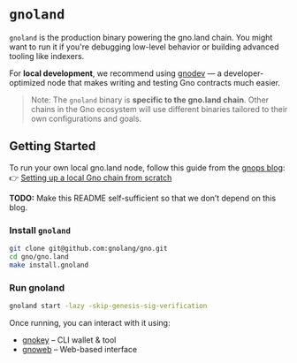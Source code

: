 # `gnoland`

`gnoland` is the production binary powering the gno.land chain. You might want to run it if you're debugging low-level behavior or building advanced tooling like indexers.

For **local development**, we recommend using [gnodev](../../../contribs/gnodev) — a developer-optimized node that makes writing and testing Gno contracts much easier.

> Note: The `gnoland` binary is **specific to the gno.land chain**. Other chains in the Gno ecosystem will use different binaries tailored to their own configurations and goals.

## Getting Started

To run your own local gno.land node, follow this guide from the [gnops blog](https://gnops.io/):  
👉 [Setting up a local Gno chain from scratch](https://gnops.io/articles/guides/local-chain/)

**TODO:** Make this README self-sufficient so that we don’t depend on this blog.

### Install `gnoland`

```bash
git clone git@github.com:gnolang/gno.git
cd gno/gno.land
make install.gnoland
```

### Run gnoland

```bash
gnoland start -lazy -skip-genesis-sig-verification
```

Once running, you can interact with it using:
- [gnokey](../gnokey) – CLI wallet & tool
- [gnoweb](../gnoweb) – Web-based interface
